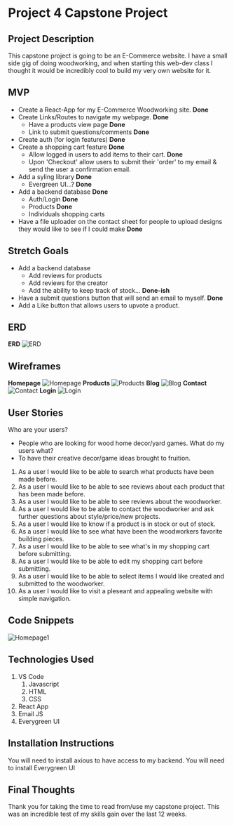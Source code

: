 # Project 4 Capstone Project

## Project Description
This capstone project is going to be an E-Commerce website. I have a small side gig of doing woodworking, and when starting this web-dev class I thought it would be incredibly cool to build my very own website for it. 

## MVP
* Create a React-App for my E-Commerce Woodworking site. **Done**
* Create Links/Routes to navigate my webpage. **Done**
    * Have a products view page **Done**
    * Link to submit questions/comments **Done**
* Create auth (for login features) **Done**
* Create a shopping cart feature **Done**
    * Allow logged in users to add items to their cart. **Done**
    * Upon 'Checkout' allow users to submit their 'order' to my email & send the user a confirmation email.
* Add a syling library **Done**
    * Evergreen UI...? **Done**
* Add a backend database **Done**
    * Auth/Login **Done**
    * Products **Done**
    * Individuals shopping carts
* Have a file uploader on the contact sheet for people to upload designs they would like to see if I could make **Done**

## Stretch Goals
* Add a backend database
    * Add reviews for products
    * Add reviews for the creator
    * Add the ability to keep track of stock... **Done-ish**
* Have a submit questions button that will send an email to myself. **Done**
* Add a Like button that allows users to upvote a product.

## ERD
**ERD**
![ERD](planning/erd/ERD.png)

## Wireframes
**Homepage**
![Homepage](planning/wireframes/Homepage.png)
**Products**
![Products](planning/wireframes/Products_page.png)
**Blog**
![Blog](planning/wireframes/Blog_page.png)
**Contact**
![Contact](planning/wireframes/Contact_page.png)
**Login**
![Login](planning/wireframes/Login.png)

## User Stories
Who are your users?
* People who are looking for wood home decor/yard games.
What do my users what?
* To have their creative decor/game ideas brought to fruition.

1. As a user I would like to be able to search what products have been made before.
2. As a user I would like to be able to see reviews about each product that has been made before.
3. As a user I would like to be able to see reviews about the woodworker.
4. As a user I would like to be able to contact the woodworker and ask further questions about style/price/new projects.
5. As a user I would like to know if a product is in stock or out of stock.
6. As a user I would like to see what have been the woodworkers favorite building pieces.
7. As a user I would like to be able to see what's in my shopping cart before submitting.
8. As a user I would like to be able to edit my shopping cart before submitting.
9. As a user I would like to be able to select items I would like created and submitted to the woodworker.
10. As a user I would like to visit a pleseant and appealing website with simple navigation.

## Code Snippets
![Homepage1](planning/wireframes/Homepage1.png)

## Technologies Used
1. VS Code
    1. Javascript
    2. HTML
    3. CSS
2. React App
3. Email JS
4. Everygreen UI

## Installation Instructions 

You will need to install axious to have access to my backend.
You will need to install Everygreen UI

## Final Thoughts

 Thank you for taking the time to read from/use my capstone project. This was an incredible test of my skills gain over the last 12 weeks.